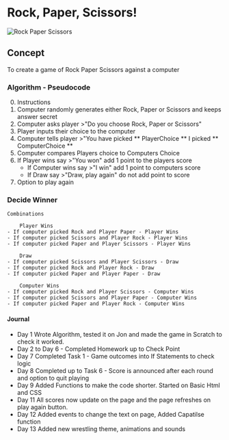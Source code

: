 # Rock, Paper, Scissors!

![Rock Paper Scissors](https://miro.medium.com/max/1000/1*FEcr9_owB5KplrClDpRenA.png)

## Concept

To create a game of Rock Paper Scissors against a computer

### Algorithm -  Pseudocode

0. Instructions 
1. Computer randomly generates either Rock, Paper or Scissors and keeps answer secret
2. Computer asks player >"Do you choose Rock, Paper or Scissors" 
3. Player inputs their choice to the computer
4. Computer tells player >"You have picked ** PlayerChoice **  I picked ** ComputerChoice **
5. Computer compares Players choice to Computers Choice
6. If Player wins say >"You won" add 1 point to the players score
    - If Computer wins say >"I win" add 1 point to computers score
    - If Draw say >"Draw, play again" do not add point to score
7. Option to play again

### Decide Winner

    Combinations

        Player Wins
    - If computer picked Rock and Player Paper - Player Wins 
    - If computer picked Scissors and Player Rock - Player Wins 
    - If computer picked Paper and Player Scissors - Player Wins

        Draw
    - If computer picked Scissors and Player Scissors - Draw 
    - If computer picked Rock and Player Rock - Draw
    - If computer picked Paper and Player Paper - Draw 

        Computer Wins
    - If computer picked Rock and Player Scissors - Computer Wins     
    - If computer picked Scissors and Player Paper - Computer Wins 
    - If computer picked Paper and Player Rock - Computer Wins 
    
#### Journal 

- Day 1 Wrote Algorithm, tested it on Jon and made the game in Scratch to check it worked. 
- Day 2 to Day 6 - Completed Homework up to Check Point
- Day 7 Completed Task 1 - Game outcomes into If Statements to check logic
- Day 8 Completed up to Task 6 - Score is announced after each round and option to quit playing
- Day 9 Added Functions to make the code shorter. Started on Basic Html and CSS 
- Day 11 All scores now update on the page and the page refreshes on play again button. 
- Day 12 Added events to change the text on page, Added Capatilse function
- Day 13 Added new wrestling theme, animations and sounds
